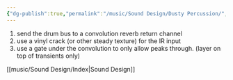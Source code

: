 ```yaml
---
{"dg-publish":true,"permalink":"/music/Sound Design/Dusty Percussion/","dgPassFrontmatter":true}
---
```


1. send the drum bus to a convolution reverb return channel
2. use a vinyl crack (or other steady texture) for the IR input
3. use a gate under the convolution to only allow peaks through. (layer on top of transients only)

[[music/Sound Design/Index\|Sound Design]] 